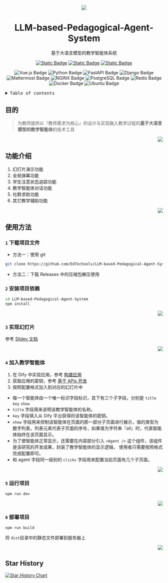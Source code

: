 <div align="center"><a name="readme-top"></a>

![][image-banner]

# LLM-based-Pedagogical-Agent-System

基于大语言模型的教学智能体系统

<p align="center">
    <a href="https://ppt.edtools.top" target="_blank">
        <img alt="Static Badge" src="https://img.shields.io/badge/系统演示-f6f8fa"></a>
     <a href="https://docs.edtools.top" target="_blank">
        <img alt="Static Badge" src="https://img.shields.io/badge/项目文档-009054"></a>
    <a href="https://docs.edtools.top" target="_blank">
        <img alt="Static Badge" src="https://img.shields.io/badge/dynamic/json?color=ff69b4&label=bilibili-video&query=data.stat.view&url=https%3A%2F%2Fapi.bilibili.com%2Fx%2Fweb-interface%2Fview%3Fbvid%3DBV1hryGYzEVN"></a>
</p>

![Vue.js Badge](https://img.shields.io/badge/Vue.js-4FC08D?logo=vuedotjs&logoColor=fff&style=for-the-badge)
![Python Badge](https://img.shields.io/badge/Python-3776AB?logo=python&logoColor=fff&style=for-the-badge)
![FastAPI Badge](https://img.shields.io/badge/FastAPI-009688?logo=fastapi&logoColor=fff&style=for-the-badge)
![Django Badge](https://img.shields.io/badge/Django-092E20?logo=django&logoColor=fff&style=for-the-badge)
![Mattermost Badge](https://img.shields.io/badge/Mattermost-0058CC?logo=mattermost&logoColor=fff&style=for-the-badge)
![NGINX Badge](https://img.shields.io/badge/NGINX-009639?logo=nginx&logoColor=fff&style=for-the-badge)
![PostgreSQL Badge](https://img.shields.io/badge/PostgreSQL-4169E1?logo=postgresql&logoColor=fff&style=for-the-badge)
![Redis Badge](https://img.shields.io/badge/Redis-FF4438?logo=redis&logoColor=fff&style=for-the-badge)
![Docker Badge](https://img.shields.io/badge/Docker-2496ED?logo=docker&logoColor=fff&style=for-the-badge)
![Ubuntu Badge](https://img.shields.io/badge/Ubuntu-E95420?logo=ubuntu&logoColor=fff&style=for-the-badge)

</div>

<details>
<summary><kbd>Table of contents</kbd></summary>

#### TOC

- [目的](#目的)
- [功能介绍](#功能介绍)
- [使用方法](#使用方法)
  - [`1` 下载项目文件](#1-下载项目文件)
  - [`2` 安装项目依赖](#2-安装项目依赖)
  - [`3` 实现幻灯片](#3-实现幻灯片)
  - [`4` 加入教学智能体](#4-加入教学智能体)
  - [`5` 运行项目](#5-运行项目)
  - [`6` 部署项目](#6-部署项目)
- [Star History](#star-history)

####

<br/>

</details>

## 目的
> 为教师提供以『教师需求为核心』的设计与实现融入教学过程的**基于大语言模型的教学智能体**的技术工具

<div align="right">

[![][back-to-top]](#readme-top)

</div>

## 功能介绍

1. 幻灯片演示功能
2. 全局弹幕功能
3. 学生注意状态追踪功能
4. 教学智能体对话功能
5. 社群求助功能
6. 其它教学辅助功能

<div align="right">

[![][back-to-top]](#readme-top)

</div>

## 使用方法

### `1` 下载项目文件

- 方法一：使用 git

```bash
git clone https://github.com/EdTechools/LLM-based-Pedagogical-Agent-System.git
```

- 方法二：下载 Releases 中的压缩包解压使用

### `2` 安装项目依赖

```bash
cd LLM-based-Pedagogical-Agent-System
npm install
```
<div align="right">

[![][back-to-top]](#readme-top)

</div>

### `3` 实现幻灯片

参考 [Slidev 文档](https://cn.sli.dev/guide/)

<div align="right">

[![][back-to-top]](#readme-top)

</div>

### `4` 加入教学智能体

1. 在 Dify 中实现应用，参考 [构建应用](https://docs.dify.ai/zh-hans/guides/application-orchestrate)
2. 获取应用的密钥，参考 [基于 APIs 开发](https://docs.dify.ai/zh-hans/guides/application-publishing/developing-with-apis)
3. 按照配置格式加入到对应的幻灯片中
- 每一个智能体由一个唯一标识字段标识，其下有三个子字段，分别是 `title` `key` `show`
- `title` 字段用来说明该教学智能体的名称。
- `key` 字段填入从 Dify 平台获得的该智能体的密钥。
- `show` 字段用来控制该智能体在页面的那一部分子页面进行展示，值的类型为数字列表，列表元素代表子页面的序号，如果值为字符串『all』时，代表智能体始终在该页面显示。
- 为了使智能体正常显示，还需要在内容部分引入 `<Agent />` 这个组件，该组件是该研究的开发成果，封装了教学智能体的显示逻辑，
使用者只需要按照格式完成配置即可。
- 和 agent 字段同一级别的 `clicks` 字段用来配置当前页面有几个子页面。
<div align="right">

[![][back-to-top]](#readme-top)

</div>

### `5` 运行项目

```bash
npm run dev
```
<div align="right">

[![][back-to-top]](#readme-top)

</div>

### `6` 部署项目

```
npm run build
```

将 `dist`目录中的静态文件部署到服务器上

<div align="right">

[![][back-to-top]](#readme-top)

</div>

## Star History

[![Star History Chart](https://api.star-history.com/svg?repos=EdTechools/LLM-based-Pedagogical-Agent-System&type=Timeline)](https://www.star-history.com/#EdTechools/LLM-based-Pedagogical-Agent-System&Timeline)

[back-to-top]: https://img.shields.io/badge/-BACK_TO_TOP-151515?style=flat-square
[image-banner]: https://github.com/EdTechools/LLM-based-Pedagogical-Agent-System/blob/main/img-storage/banner.png?raw=true
